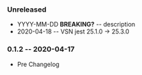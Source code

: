 ### Unreleased

- YYYY-MM-DD **BREAKING?** -- description
- 2020-04-18 -- VSN jest 25.1.0 -> 25.3.0

### 0.1.2 -- 2020-04-17

- Pre Changelog

